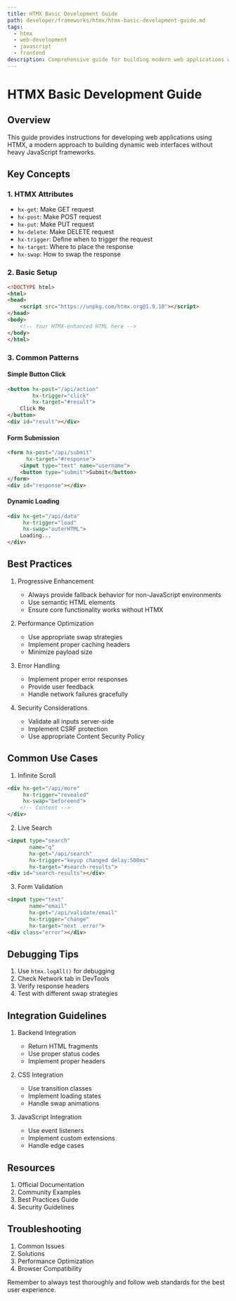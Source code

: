 ```yaml
---
title: HTMX Basic Development Guide
path: developer/frameworks/htmx/htmx-basic-development-guide.md
tags: 
  - htmx
  - web-development
  - javascript
  - frontend
description: Comprehensive guide for building modern web applications with HTMX, focusing on basic concepts and best practices
---
```


# HTMX Basic Development Guide

## Overview
This guide provides instructions for developing web applications using HTMX, a modern approach to building dynamic web interfaces without heavy JavaScript frameworks.

## Key Concepts

### 1. HTMX Attributes
- `hx-get`: Make GET request
- `hx-post`: Make POST request
- `hx-put`: Make PUT request
- `hx-delete`: Make DELETE request
- `hx-trigger`: Define when to trigger the request
- `hx-target`: Where to place the response
- `hx-swap`: How to swap the response

### 2. Basic Setup
```html
<!DOCTYPE html>
<html>
<head>
    <script src="https://unpkg.com/htmx.org@1.9.10"></script>
</head>
<body>
    <!-- Your HTMX-enhanced HTML here -->
</body>
</html>
```

### 3. Common Patterns

#### Simple Button Click
```html
<button hx-post="/api/action" 
        hx-trigger="click"
        hx-target="#result">
    Click Me
</button>
<div id="result"></div>
```

#### Form Submission
```html
<form hx-post="/api/submit" 
      hx-target="#response">
    <input type="text" name="username">
    <button type="submit">Submit</button>
</form>
<div id="response"></div>
```

#### Dynamic Loading
```html
<div hx-get="/api/data" 
     hx-trigger="load"
     hx-swap="outerHTML">
    Loading...
</div>
```

## Best Practices

1. Progressive Enhancement
   - Always provide fallback behavior for non-JavaScript environments
   - Use semantic HTML elements
   - Ensure core functionality works without HTMX

2. Performance Optimization
   - Use appropriate swap strategies
   - Implement proper caching headers
   - Minimize payload size

3. Error Handling
   - Implement proper error responses
   - Provide user feedback
   - Handle network failures gracefully

4. Security Considerations
   - Validate all inputs server-side
   - Implement CSRF protection
   - Use appropriate Content Security Policy

## Common Use Cases

1. Infinite Scroll
```html
<div hx-get="/api/more" 
     hx-trigger="revealed"
     hx-swap="beforeend">
    <!-- Content -->
</div>
```

2. Live Search
```html
<input type="search" 
       name="q" 
       hx-get="/api/search" 
       hx-trigger="keyup changed delay:500ms"
       hx-target="#search-results">
<div id="search-results"></div>
```

3. Form Validation
```html
<input type="text" 
       name="email" 
       hx-get="/api/validate/email" 
       hx-trigger="change"
       hx-target="next .error">
<div class="error"></div>
```

## Debugging Tips

1. Use `htmx.logAll()` for debugging
2. Check Network tab in DevTools
3. Verify response headers
4. Test with different swap strategies

## Integration Guidelines

1. Backend Integration
   - Return HTML fragments
   - Use proper status codes
   - Implement proper headers

2. CSS Integration
   - Use transition classes
   - Implement loading states
   - Handle swap animations

3. JavaScript Integration
   - Use event listeners
   - Implement custom extensions
   - Handle edge cases

## Resources

1. Official Documentation
2. Community Examples
3. Best Practices Guide
4. Security Guidelines

## Troubleshooting

1. Common Issues
2. Solutions
3. Performance Optimization
4. Browser Compatibility

Remember to always test thoroughly and follow web standards for the best user experience. 